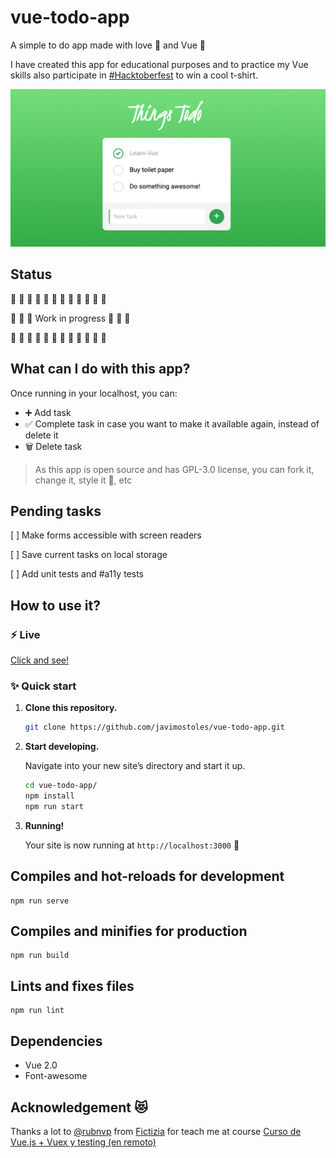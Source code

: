 # vue-todo-app

A simple to do app made with love 💚 and Vue 🖖

I have created this app for educational purposes and to practice my Vue skills also participate in [#Hacktoberfest](https://hacktoberfest.digitalocean.com/) to win a cool t-shirt.

![Screenshot](https://github.com/javimostoles/vue-todo-app/blob/main/src/assets/screenshot.png?raw=true) 


## Status
🔧 🔧 🔧 🔧 🔧 🔧 🔧 🔧 🔧 🔧 🔧 🔧  

🔧 🔧 🔧  Work in progress  🔧 🔧 🔧 

🔧 🔧 🔧 🔧 🔧 🔧 🔧 🔧 🔧 🔧 🔧 🔧  

## What can I do with this app?

Once running in your localhost, you can:

- ➕ Add task
- ✅ Complete task in case you want to make it available again, instead of delete it
- 🗑️ Delete task

> As this app is open source and has GPL-3.0 license, you can fork it, change it, style it 💅, etc

## Pending tasks

[ ] Make forms accessible with screen readers

[ ] Save current tasks on local storage

[ ] Add unit tests and #a11y tests

## How to use it? 

### ⚡️ Live
[Click and see!](https://javimostoles.github.io/vue-todo-app/)

 ### ✨ Quick start

1.  **Clone this repository.**

    ```sh
    git clone https://github.com/javimostoles/vue-todo-app.git
    ```

2.  **Start developing.**

    Navigate into your new site’s directory and start it up.

    ```sh
    cd vue-todo-app/
    npm install
    npm run start
    ```

3.  **Running!**

    Your site is now running at `http://localhost:3000` 🚀 



## Compiles and hot-reloads for development

```
npm run serve
```

## Compiles and minifies for production
```
npm run build
```

## Lints and fixes files
```
npm run lint
```

## Dependencies

- Vue 2.0
- Font-awesome

## Acknowledgement 😻

Thanks a lot to [@rubnvp](https://github.com/rubnvp/) from [Fictizia](https://github.com/fictizia/) for teach me
at course [Curso de Vue.js + Vuex y testing (en remoto)](https://fictizia.com/formacion/curso-vue-js)
